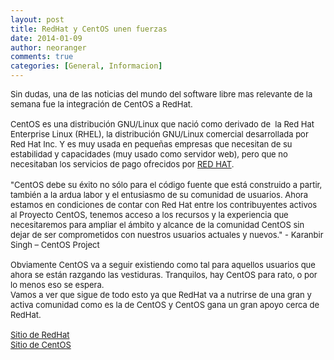 ```yaml
---
layout: post
title: RedHat y CentOS unen fuerzas
date: 2014-01-09
author: neoranger
comments: true
categories: [General, Informacion]
---
```

<span style="font-size:small;"><span>Sin dudas, una de las noticias del mundo del software libre mas relevante de la semana fue la integración de CentOS a RedHat.</span></span><br /><span style="font-size:small;"><span><br /></span></span><span style="font-size:small;"><span>CentOS es una distribución GNU/Linux que nació como derivado de  la Red  Hat Enterprise Linux (RHEL), la distribución GNU/Linux comercial  desarrollada por Red Hat Inc. Y es muy usada en pequeñas empresas que  necesitan de su estabilidad y capacidades (muy usado como servidor web),  pero que no necesitaban los servicios de pago ofrecidos por <a class="external" href="http://www.redhat.com/" rel="nofollow" target="_blank">RED HAT</a>.</span></span><br /><br /><span style="font-size:small;"><span>"CentOS debe su éxito no sólo para el código fuente que está construido a  partir, también a la ardua labor y el entusiasmo de su comunidad de  usuarios. Ahora estamos en condiciones de contar con Red Hat entre los  contribuyentes activos al Proyecto CentOS, tenemos acceso a los recursos  y la experiencia que necesitaremos para ampliar el ámbito y alcance de  la comunidad CentOS sin dejar de ser comprometidos con nuestros usuarios  actuales y nuevos." - Karanbir Singh – CentOS Project</span></span> <br /><span style="font-size:small;"><span><br /></span></span><span style="font-size:small;"><span>Obviamente CentOS va a seguir existiendo como tal para aquellos usuarios que ahora se están razgando las vestiduras. Tranquilos, hay CentOS para rato, o por lo menos eso se espera.</span></span><br /><span style="font-size:small;"><span>Vamos a ver que sigue de todo esto ya que RedHat va a nutrirse de una gran y activa comunidad como es la de CentOS y CentOS gana un gran apoyo cerca de RedHat.</span></span><br /><span style="font-size:small;"><span><br /></span></span><span style="font-size:small;"><span><a href="http://www.redhat.com/" target="_blank">Sitio de RedHat</a></span></span><br /><span style="font-size:small;"><span><a href="http://www.centos.org/" target="_blank">Sitio de CentOS</a></span></span>
